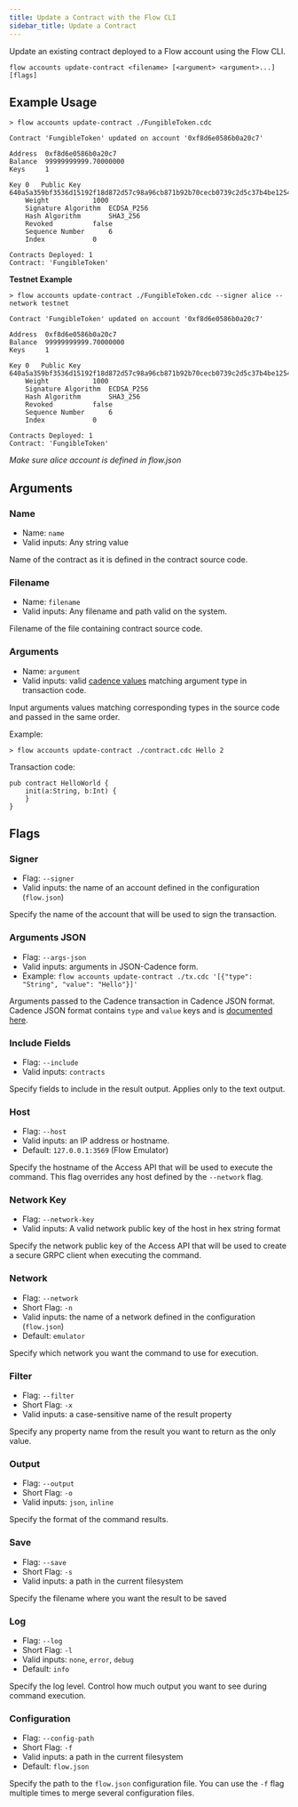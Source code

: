 ```yaml
---
title: Update a Contract with the Flow CLI
sidebar_title: Update a Contract
---
```


Update an existing contract deployed to a Flow account using the Flow CLI.

```shell
flow accounts update-contract <filename> [<argument> <argument>...] [flags]
```

## Example Usage

```shell
> flow accounts update-contract ./FungibleToken.cdc

Contract 'FungibleToken' updated on account '0xf8d6e0586b0a20c7'

Address	 0xf8d6e0586b0a20c7
Balance	 99999999999.70000000
Keys	 1

Key 0	Public Key		 640a5a359bf3536d15192f18d872d57c98a96cb871b92b70cecb0739c2d5c37b4be12548d3526933c2cda9b0b9c69412f45ffb6b85b6840d8569d969fe84e5b7
	Weight			 1000
	Signature Algorithm	 ECDSA_P256
	Hash Algorithm		 SHA3_256
	Revoked 		 false
	Sequence Number 	 6
	Index 			 0

Contracts Deployed: 1
Contract: 'FungibleToken'
```
**Testnet Example**
```
> flow accounts update-contract ./FungibleToken.cdc --signer alice --network testnet

Contract 'FungibleToken' updated on account '0xf8d6e0586b0a20c7'

Address	 0xf8d6e0586b0a20c7
Balance	 99999999999.70000000
Keys	 1

Key 0	Public Key		 640a5a359bf3536d15192f18d872d57c98a96cb871b92b70cecb0739c2d5c37b4be12548d3526933c2cda9b0b9c69412f45ffb6b85b6840d8569d969fe84e5b7
	Weight			 1000
	Signature Algorithm	 ECDSA_P256
	Hash Algorithm		 SHA3_256
	Revoked 		 false
	Sequence Number 	 6
	Index 			 0

Contracts Deployed: 1
Contract: 'FungibleToken'
```
*Make sure alice account is defined in flow.json*

## Arguments

### Name
- Name: `name`
- Valid inputs: Any string value

Name of the contract as it is defined in the contract source code.

### Filename
- Name: `filename`
- Valid inputs: Any filename and path valid on the system.

Filename of the file containing contract source code.

### Arguments
- Name: `argument`
- Valid inputs: valid [cadence values](https://docs.onflow.org/cadence/json-cadence-spec/)
  matching argument type in transaction code.

Input arguments values matching corresponding types in the source code and passed in the same order.

Example:
```shell
> flow accounts update-contract ./contract.cdc Hello 2
```
Transaction code:
```
pub contract HelloWorld {
    init(a:String, b:Int) {
    }
}
```

## Flags

### Signer

- Flag: `--signer`
- Valid inputs: the name of an account defined in the configuration (`flow.json`)

Specify the name of the account that will be used to sign the transaction.

### Arguments JSON

- Flag: `--args-json`
- Valid inputs: arguments in JSON-Cadence form.
- Example: `flow accounts update-contract ./tx.cdc '[{"type": "String", "value": "Hello"}]'`

Arguments passed to the Cadence transaction in Cadence JSON format.
Cadence JSON format contains `type` and `value` keys and is
[documented here](https://docs.onflow.org/cadence/json-cadence-spec/).

### Include Fields

- Flag: `--include`
- Valid inputs: `contracts`

Specify fields to include in the result output. Applies only to the text output.

### Host

- Flag: `--host`
- Valid inputs: an IP address or hostname.
- Default: `127.0.0.1:3569` (Flow Emulator)

Specify the hostname of the Access API that will be
used to execute the command. This flag overrides
any host defined by the `--network` flag.

### Network Key

- Flag: `--network-key`
- Valid inputs: A valid network public key of the host in hex string format

Specify the network public key of the Access API that will be
used to create a secure GRPC client when executing the command.

### Network

- Flag: `--network`
- Short Flag: `-n`
- Valid inputs: the name of a network defined in the configuration (`flow.json`)
- Default: `emulator`

Specify which network you want the command to use for execution.

### Filter

- Flag: `--filter`
- Short Flag: `-x`
- Valid inputs: a case-sensitive name of the result property

Specify any property name from the result you want to return as the only value.

### Output

- Flag: `--output`
- Short Flag: `-o`
- Valid inputs: `json`, `inline`

Specify the format of the command results.

### Save

- Flag: `--save`
- Short Flag: `-s`
- Valid inputs: a path in the current filesystem

Specify the filename where you want the result to be saved

### Log

- Flag: `--log`
- Short Flag: `-l`
- Valid inputs: `none`, `error`, `debug`
- Default: `info`

Specify the log level. Control how much output you want to see during command execution.

### Configuration

- Flag: `--config-path`
- Short Flag: `-f`
- Valid inputs: a path in the current filesystem
- Default: `flow.json`

Specify the path to the `flow.json` configuration file.
You can use the `-f` flag multiple times to merge
several configuration files.
